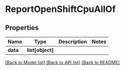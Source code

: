# ReportOpenShiftCpuAllOf

## Properties
Name | Type | Description | Notes
------------ | ------------- | ------------- | -------------
**data** | **list[object]** |  | 

[[Back to Model list]](../README.md#documentation-for-models) [[Back to API list]](../README.md#documentation-for-api-endpoints) [[Back to README]](../README.md)



